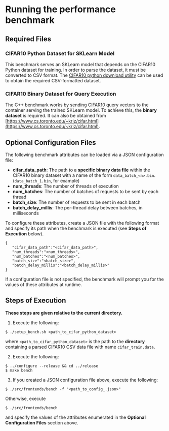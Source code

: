 # Running the performance benchmark

## Required Files
### CIFAR10 Python Dataset for SKLearn Model
This benchmark serves an SKLearn model that depends on the CIFAR10 Python dataset for training. In order to parse the dataset, it must be converted to CSV format. The [CIFAR10 python download utility](https://github.com/ucbrise/clipper/blob/develop/examples/tutorial/download_cifar.py) can be used to obtain the required CSV-formatted dataset.

### CIFAR10 Binary Dataset for Query Execution
The C++ benchmark works by sending CIFAR10 query vectors to the container serving the trained SKLearn model. To achieve this, the **binary dataset** is required. It can also be obtained from [https://www.cs.toronto.edu/~kriz/cifar.html](https://www.cs.toronto.edu/~kriz/cifar.html).

## Optional Configuration Files
The following benchmark attributes can be loaded via a JSON configuration file:
- **cifar_data_path**: The path to a **specific binary data file** within the CIFAR10 binary dataset with a name of the form `data_batch_<n>.bin`. (`data_batch_1.bin`, for example)
- **num_threads**: The number of threads of execution
- **num_batches**: The number of batches of requests to be sent by each thread
- **batch_size**: The number of requests to be sent in each batch
- **batch_delay_millis**: The per-thread delay between batches, in milliseconds

To configure these attributes, create a JSON file with the following format and specify its path when the benchmark is executed (see **Steps of Execution** below).

```
{
   "cifar_data_path":"<cifar_data_path>",
   "num_threads":"<num_threads>",
   "num_batches":"<num_batches>",
   "batch_size":"<batch_size>",
   "batch_delay_millis":"<batch_delay_millis>"
}
```

If a configuration file is not specified, the benchmark will prompt you for the values of these attributes at runtime.

## Steps of Execution
**These steps are given relative to the current directory.**

1. Execute the following:
  ```
  $ ./setup_bench.sh <path_to_cifar_python_dataset>
  ```
where `<path_to_cifar_python_dataset>` is the path to the **directory** containing a parsed CIFAR10 CSV data file with name `cifar_train.data`.

2. Execute the following:
  ```
  $ ../configure --release && cd ../release
  $ make bench
  ```
  
3. If you created a JSON configuration file above, execute the following:
  ```
  $ ./src/frontends/bench -f "<path_to_config_.json>"
  ```
  
  Otherwise, execute
  ```
  $ ./src/frontends/bench
  ```
  and specify the values of the attributes enumerated in the **Optional Configuration Files** section above. 
